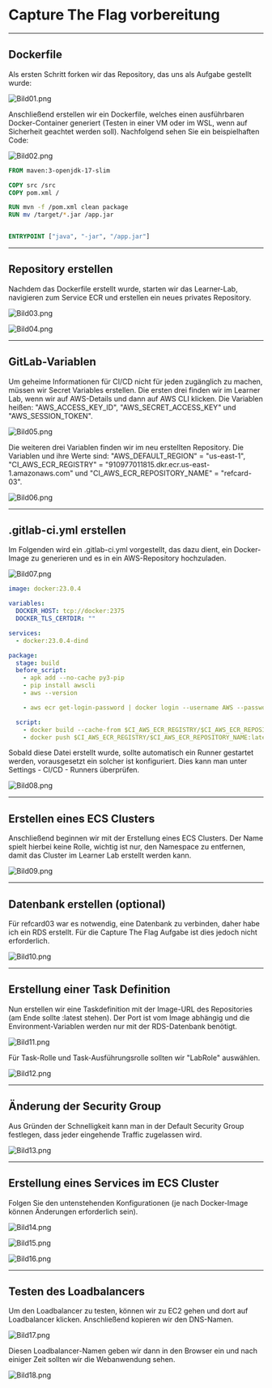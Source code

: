 # Capture The Flag vorbereitung

-----------------------------------------------------------

## Dockerfile

Als ersten Schritt forken wir das Repository, das uns als Aufgabe gestellt wurde:

![Bild01.png](/images/capture-the-flag/Bild01.png)

Anschließend erstellen wir ein Dockerfile, welches einen ausführbaren Docker-Container generiert (Testen in einer VM oder im WSL, wenn auf Sicherheit geachtet werden soll). Nachfolgend sehen Sie ein beispielhaften Code:

![Bild02.png](/images/capture-the-flag/Bild02.png)

``` Dockerfile title='Dockerfile'
FROM maven:3-openjdk-17-slim

COPY src /src
COPY pom.xml /

RUN mvn -f /pom.xml clean package
RUN mv /target/*.jar /app.jar


ENTRYPOINT ["java", "-jar", "/app.jar"]
```

-----------------------------------------------------------

## Repository erstellen

Nachdem das Dockerfile erstellt wurde, starten wir das Learner-Lab, navigieren zum Service ECR und erstellen ein neues privates Repository.

![Bild03.png](/images/capture-the-flag/Bild03.png)

![Bild04.png](/images/capture-the-flag/Bild04.png)

-----------------------------------------------------------

## GitLab-Variablen

Um geheime Informationen für CI/CD nicht für jeden zugänglich zu machen, müssen wir Secret Variables erstellen. Die ersten drei finden wir im Learner Lab, wenn wir auf AWS-Details und dann auf AWS CLI klicken. Die Variablen heißen: "AWS_ACCESS_KEY_ID", "AWS_SECRET_ACCESS_KEY" und "AWS_SESSION_TOKEN".

![Bild05.png](/images/capture-the-flag/Bild05.png)

Die weiteren drei Variablen finden wir im neu erstellten Repository. Die Variablen und ihre Werte sind: "AWS_DEFAULT_REGION" = "us-east-1", "CI_AWS_ECR_REGISTRY" = "910977011815.dkr.ecr.us-east-1.amazonaws.com" und "CI_AWS_ECR_REPOSITORY_NAME" = "refcard-03".

![Bild06.png](/images/capture-the-flag/Bild06.png)

-----------------------------------------------------------

## .gitlab-ci.yml erstellen

Im Folgenden wird ein .gitlab-ci.yml vorgestellt, das dazu dient, ein Docker-Image zu generieren und es in ein AWS-Repository hochzuladen.

![Bild07.png](/images/capture-the-flag/Bild07.png)

``` yaml title='.gitlab-ci.yml'
image: docker:23.0.4

variables:
  DOCKER_HOST: tcp://docker:2375
  DOCKER_TLS_CERTDIR: ""

services:
  - docker:23.0.4-dind

package:
  stage: build
  before_script:
    - apk add --no-cache py3-pip
    - pip install awscli
    - aws --version

    - aws ecr get-login-password | docker login --username AWS --password-stdin $CI_AWS_ECR_REGISTRY

  script:
    - docker build --cache-from $CI_AWS_ECR_REGISTRY/$CI_AWS_ECR_REPOSITORY_NAME:latest -t $CI_AWS_ECR_REGISTRY/$CI_AWS_ECR_REPOSITORY_NAME:latest .
    - docker push $CI_AWS_ECR_REGISTRY/$CI_AWS_ECR_REPOSITORY_NAME:latest
```

Sobald diese Datei erstellt wurde, sollte automatisch ein Runner gestartet werden, vorausgesetzt ein solcher ist konfiguriert. Dies kann man unter Settings - CI/CD - Runners überprüfen.

![Bild08.png](/images/capture-the-flag/Bild08.png)

-----------------------------------------------------------

## Erstellen eines ECS Clusters

Anschließend beginnen wir mit der Erstellung eines ECS Clusters. Der Name spielt hierbei keine Rolle, wichtig ist nur, den Namespace zu entfernen, damit das Cluster im Learner Lab erstellt werden kann.

![Bild09.png](/images/capture-the-flag/Bild09.png)

-----------------------------------------------------------

## Datenbank erstellen (optional)

Für refcard03 war es notwendig, eine Datenbank zu verbinden, daher habe ich ein RDS erstellt. Für die Capture The Flag Aufgabe ist dies jedoch nicht erforderlich.

![Bild10.png](/images/capture-the-flag/Bild10.png)

-----------------------------------------------------------

## Erstellung einer Task Definition

Nun erstellen wir eine Taskdefinition mit der Image-URL des Repositories (am Ende sollte :latest stehen). Der Port ist vom Image abhängig und die Environment-Variablen werden nur mit der RDS-Datenbank benötigt.

![Bild11.png](/images/capture-the-flag/Bild11.png)

Für Task-Rolle und Task-Ausführungsrolle sollten wir "LabRole" auswählen.

![Bild12.png](/images/capture-the-flag/Bild12.png)

-----------------------------------------------------------

## Änderung der Security Group

Aus Gründen der Schnelligkeit kann man in der Default Security Group festlegen, dass jeder eingehende Traffic zugelassen wird.

![Bild13.png](/images/capture-the-flag/Bild13.png)

-----------------------------------------------------------

## Erstellung eines Services im ECS Cluster

Folgen Sie den untenstehenden Konfigurationen (je nach Docker-Image können Änderungen erforderlich sein).

![Bild14.png](/images/capture-the-flag/Bild14.png)

![Bild15.png](/images/capture-the-flag/Bild15.png)

![Bild16.png](/images/capture-the-flag/Bild16.png)

-----------------------------------------------------------

## Testen des Loadbalancers

Um den Loadbalancer zu testen, können wir zu EC2 gehen und dort auf Loadbalancer klicken. Anschließend kopieren wir den DNS-Namen.

![Bild17.png](/images/capture-the-flag/Bild17.png)

Diesen Loadbalancer-Namen geben wir dann in den Browser ein und nach einiger Zeit sollten wir die Webanwendung sehen.

![Bild18.png](/images/capture-the-flag/Bild18.png)